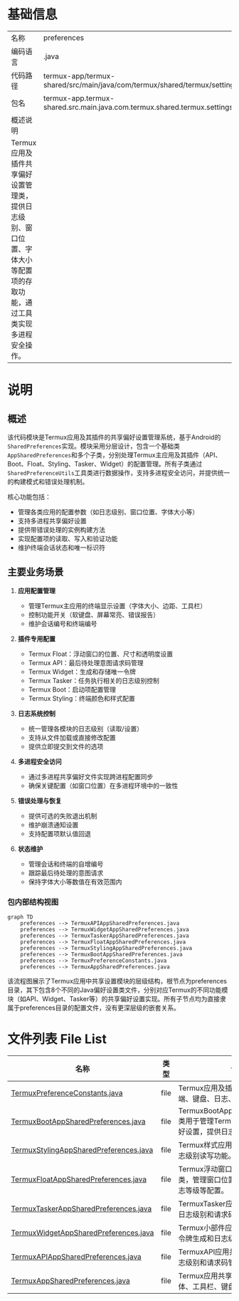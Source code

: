 # 基础信息

|      |      |
|------|------|
| 名称 | preferences |
| 编码语言 | .java |
| 代码路径 | termux-app/termux-shared/src/main/java/com/termux/shared/termux/settings/preferences |
| 包名 | termux-app.termux-shared.src.main.java.com.termux.shared.termux.settings.preferences |
| 概述说明 | 
Termux应用及插件共享偏好设置管理类，提供日志级别、窗口位置、字体大小等配置项的存取功能，通过工具类实现多进程安全操作。 |

# 说明

## 概述

该代码模块是Termux应用及其插件的共享偏好设置管理系统，基于Android的`SharedPreferences`实现。模块采用分层设计，包含一个基础类`AppSharedPreferences`和多个子类，分别处理Termux主应用及其插件（API、Boot、Float、Styling、Tasker、Widget）的配置管理。所有子类通过`SharedPreferenceUtils`工具类进行数据操作，支持多进程安全访问，并提供统一的构建模式和错误处理机制。

核心功能包括：
- 管理各类应用的配置参数（如日志级别、窗口位置、字体大小等）
- 支持多进程共享偏好设置
- 提供带错误处理的实例构建方法
- 实现配置项的读取、写入和验证功能
- 维护终端会话状态和唯一标识符

## 主要业务场景

1. **应用配置管理**
   - 管理Termux主应用的终端显示设置（字体大小、边距、工具栏）
   - 控制功能开关（软键盘、屏幕常亮、错误报告）
   - 维护会话编号和终端编号

2. **插件专用配置**
   - Termux Float：浮动窗口的位置、尺寸和透明度设置
   - Termux API：最后待处理意图请求码管理
   - Termux Widget：生成和存储唯一令牌
   - Termux Tasker：任务执行相关的日志级别控制
   - Termux Boot：启动项配置管理
   - Termux Styling：终端颜色和样式配置

3. **日志系统控制**
   - 统一管理各模块的日志级别（读取/设置）
   - 支持从文件加载或直接修改配置
   - 提供立即提交到文件的选项

4. **多进程安全访问**
   - 通过多进程共享偏好文件实现跨进程配置同步
   - 确保关键配置（如窗口位置）在多进程环境中的一致性

5. **错误处理与恢复**
   - 提供可选的失败退出机制
   - 维护崩溃通知设置
   - 支持配置项默认值回退

6. **状态维护**
   - 管理会话和终端的自增编号
   - 跟踪最后待处理的意图请求
   - 保持字体大小等数值在有效范围内


### 包内部结构视图

```mermaid
graph TD
    preferences --> TermuxAPIAppSharedPreferences.java
    preferences --> TermuxWidgetAppSharedPreferences.java
    preferences --> TermuxTaskerAppSharedPreferences.java
    preferences --> TermuxFloatAppSharedPreferences.java
    preferences --> TermuxStylingAppSharedPreferences.java
    preferences --> TermuxBootAppSharedPreferences.java
    preferences --> TermuxPreferenceConstants.java
    preferences --> TermuxAppSharedPreferences.java
```

该流程图展示了Termux应用中共享设置模块的层级结构，根节点为preferences目录，其下包含8个不同的Java偏好设置类文件，分别对应Termux的不同功能模块（如API、Widget、Tasker等）的共享偏好设置实现。所有子节点均为直接隶属于preferences目录的配置文件，没有更深层级的嵌套关系。

# 文件列表 File List

| 名称   | 类型  | 说明 |
|-------|------|-------------|
| [TermuxPreferenceConstants.java](TermuxPreferenceConstants.md) | file | Termux应用及插件配置常量，包括终端、键盘、日志、窗口等设置项。 |
| [TermuxBootAppSharedPreferences.java](TermuxBootAppSharedPreferences.md) | file | TermuxBootAppSharedPreferences类用于管理Termux启动应用的共享偏好设置，提供日志级别操作。 |
| [TermuxStylingAppSharedPreferences.java](TermuxStylingAppSharedPreferences.md) | file | Termux样式应用共享偏好类，提供日志级别读写功能。 |
| [TermuxFloatAppSharedPreferences.java](TermuxFloatAppSharedPreferences.md) | file | Termux浮动窗口应用共享偏好设置类，管理窗口位置、大小、字体和日志等级等配置。 |
| [TermuxTaskerAppSharedPreferences.java](TermuxTaskerAppSharedPreferences.md) | file | TermuxTasker应用共享偏好类，提供日志级别和请求码管理。 |
| [TermuxWidgetAppSharedPreferences.java](TermuxWidgetAppSharedPreferences.md) | file | Termux小部件应用共享偏好类，提供令牌生成和日志级别管理功能。 |
| [TermuxAPIAppSharedPreferences.java](TermuxAPIAppSharedPreferences.md) | file | TermuxAPI应用共享偏好类，提供日志级别和请求码管理功能。 |
| [TermuxAppSharedPreferences.java](TermuxAppSharedPreferences.md) | file | Termux应用共享偏好设置类，管理字体、工具栏、键盘等配置。 |


